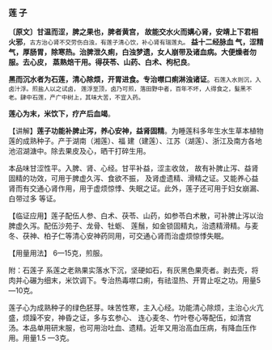 ### 莲 子

**〔原文〕甘温而涩，脾之果也，脾者黄宫， 故能交水火而媾心肾，安靖上下君相火邪**，<small>古方治心肾不交劳伤白浊，有莲子清心饮，补心肾有瑞莲丸。</small> **益十二经脉血 气，涩精气，厚肠胃，除寒热。治脾泄久痢，白浊梦遗，女人崩带及诸血病。大便燥者勿服。去心皮， 蒸熟焙干用。得茯苓、山药、白术、枸杞良**。

**黑而沉水者为石莲，清心除烦，开胃进食。专治噤口痢淋浊诸证**。<small>石莲入水则沉，入卤汁浮。煎盐人以之试卤， 莲浮至顶，卤乃可煎，落田野中者，百年不坏，人得食之，髮黑不老。肆中石莲，产广中树上，其味大苦，不宜入药。</small>

**莲心为末，米饮下，疗产后血竭**。

【讲解】**莲子功能补脾止泻，养心安神，益肾固精**。为睡莲科多年生水生草本植物莲的成熟种子。产于湖南（湘莲）、福 建（建莲）、江苏（湖莲）、浙江及南方各地池沼湖溏中。除去果皮及心，晒干打碎生用。

本品味甘涩性平。入脾、肾、心经。甘平补益，涩主收敛， 故有补脾止泻、益肾固精的功效，可用于脾虚久泻、食欲不振， 及肾虚遗精、滑精之证。又能养心益肾而有交通心肾作用，用于虚烦惊悸、失眠之证。此外，莲子还可用于妇女崩漏、白带过多 等证。	

【临证应用】莲子配伍人参、白术、茯苓、山药，如参苓白术散，可补脾止泻以治脾虚久泻。配伍沙苑子、龙骨、牡蛎、 莲鬚，如金锁固精丸，治遗精滑精。与麦冬、茯神、柏子仁等清心安神药同用，可交通心肾而治虚烦惊悸失眠。

【用量用法】 6—15克，煎服。

附：石莲子   系莲之老熟果实落水下沉，坚硬如石，有灰黑色果壳者。剥去壳，将肉并心碾为细末，米饮调下。专治热毒噤口痢，有祛湿热、开胃止呕之功。用量5—10克。

莲子心为成熟种子的绿色胚芽。味苦性寒，主入心经。功能清心除烦，主治心火亢盛，烦躁不安，神昏之证，多与玄参心、 连心麦冬、竹叶卷心等配伍，如清宫汤。本品单用研末服，也可用治吐血、遗精。近年又用治高血压病，有降血压作用。用量1.5 —3克。
